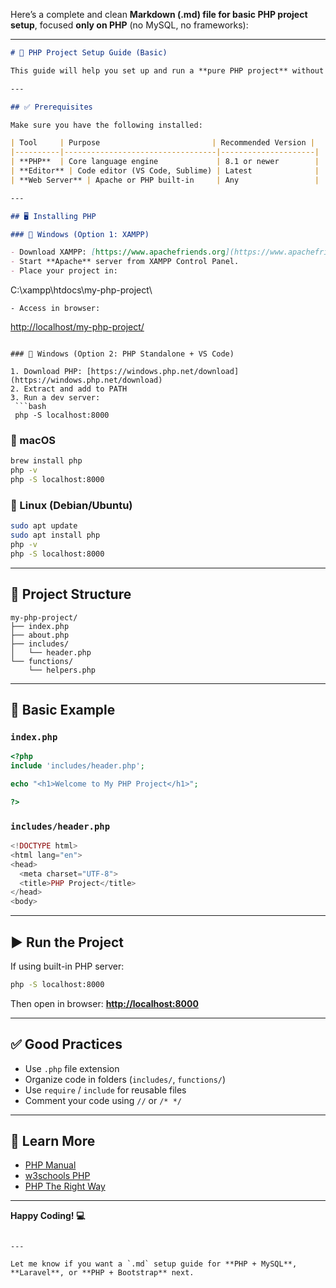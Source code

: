Here’s a complete and clean **Markdown (.md) file for basic PHP project setup**, focused **only on PHP** (no MySQL, no frameworks):

---

```md
# 🐘 PHP Project Setup Guide (Basic)

This guide will help you set up and run a **pure PHP project** without any framework or database.

---

## ✅ Prerequisites

Make sure you have the following installed:

| Tool     | Purpose                         | Recommended Version |
|----------|----------------------------------|---------------------|
| **PHP**  | Core language engine             | 8.1 or newer        |
| **Editor** | Code editor (VS Code, Sublime) | Latest              |
| **Web Server** | Apache or PHP built-in     | Any                 |

---

## 🖥️ Installing PHP

### 🔹 Windows (Option 1: XAMPP)

- Download XAMPP: [https://www.apachefriends.org](https://www.apachefriends.org)
- Start **Apache** server from XAMPP Control Panel.
- Place your project in:
```

C:\xampp\htdocs\my-php-project\\

```
- Access in browser:  
```

[http://localhost/my-php-project/](http://localhost/my-php-project/)

````

### 🔹 Windows (Option 2: PHP Standalone + VS Code)

1. Download PHP: [https://windows.php.net/download](https://windows.php.net/download)
2. Extract and add to PATH
3. Run a dev server:
 ```bash
 php -S localhost:8000
````

### 🔹 macOS

```bash
brew install php
php -v
php -S localhost:8000
```

### 🔹 Linux (Debian/Ubuntu)

```bash
sudo apt update
sudo apt install php
php -v
php -S localhost:8000
```

---

## 📁 Project Structure

```
my-php-project/
├── index.php
├── about.php
├── includes/
│   └── header.php
└── functions/
    └── helpers.php
```

---

## 🧪 Basic Example

### `index.php`

```php
<?php
include 'includes/header.php';

echo "<h1>Welcome to My PHP Project</h1>";

?>
```

### `includes/header.php`

```php
<!DOCTYPE html>
<html lang="en">
<head>
  <meta charset="UTF-8">
  <title>PHP Project</title>
</head>
<body>
```

---

## ▶️ Run the Project

If using built-in PHP server:

```bash
php -S localhost:8000
```

Then open in browser:
**[http://localhost:8000](http://localhost:8000)**

---

## ✅ Good Practices

* Use `.php` file extension
* Organize code in folders (`includes/`, `functions/`)
* Use `require` / `include` for reusable files
* Comment your code using `//` or `/* */`

---

## 🧠 Learn More

* [PHP Manual](https://www.php.net/manual/en/)
* [w3schools PHP](https://www.w3schools.com/php/)
* [PHP The Right Way](https://phptherightway.com/)

---

**Happy Coding! 💻**

```

---

Let me know if you want a `.md` setup guide for **PHP + MySQL**, **Laravel**, or **PHP + Bootstrap** next.
```
